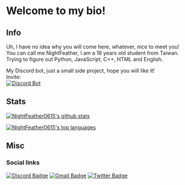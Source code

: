 # Welcome to my bio!  

## Info
Uh, I have no idea why you will come here, whatever, nice to meet you!  
You can call me NightFeather, I am a 16 years old student from Taiwan.  
Trying to figure out Python, JavaScript, C++, HTML and English.  
    
My Discord bot, just a small side project, hope you will like it!  
Invite:  
[![Discord Bot](https://img.shields.io/badge/-花火＃5219-7289da?style=flat-square&logo=Discord&logoColor=white&link=https://discord.com/oauth2/authorize?client_id=866699115299864586&permissions=8&scope=bot%20applications.commands)](https://discord.com/oauth2/authorize?client_id=866699115299864586&permissions=8&scope=bot%20applications.commands)

## Stats
[![NightFeather0615's github stats](https://github-readme-stats.vercel.app/api?username=NightFeather0615&theme=github_dark&hide_border=true&count_private=true&show_icons=true)
](https://github.com/anuraghazra/github-readme-stats)

[![NightFeather0615's top languages](https://github-readme-stats.vercel.app/api/top-langs/?username=NightFeather0615&theme=github_dark&hide_border=true&layout=compact)](https://github.com/anuraghazra/github-readme-stats)

## Misc
### Social links  
[![Discord Badge](https://img.shields.io/badge/-NightFeather＃0144-7289da?style=flat-square&logo=Discord&logoColor=white&link=https://discord.com/login)](https://discord.com/login)
[![Gmail Badge](https://img.shields.io/badge/-leolee50910@gmail.com-c14438?style=flat-square&logo=Gmail&logoColor=white&link=mailto:leolee50910@gmail.com)](mailto:leolee50910@gmail.com)
[![Twitter Badge](https://img.shields.io/badge/-@NightFeatherOwO-1DA1F2?style=flat-square&logo=Twitter&logoColor=white&link=https://twitter.com/NightFeatherOwO)](https://twitter.com/NightFeatherOwO)
